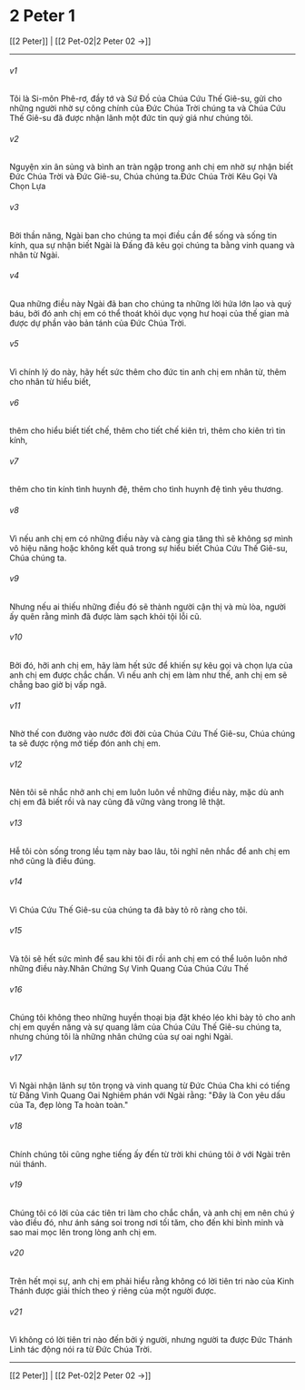 # 2 Peter 1

[[2 Peter]] | [[2 Pet-02|2 Peter 02 →]]
***



###### v1 
Tôi là Si-môn Phê-rơ, đầy tớ và Sứ Đồ của Chúa Cứu Thế Giê-su, gửi cho những người nhờ sự công chính của Đức Chúa Trời chúng ta và Chúa Cứu Thế Giê-su đã được nhận lãnh một đức tin quý giá như chúng tôi. 

###### v2 
Nguyện xin ân sủng và bình an tràn ngập trong anh chị em nhờ sự nhận biết Đức Chúa Trời và Đức Giê-su, Chúa chúng ta.Đức Chúa Trời Kêu Gọi Và Chọn Lựa 

###### v3 
Bởi thần năng, Ngài ban cho chúng ta mọi điều cần để sống và sống tin kính, qua sự nhận biết Ngài là Đấng đã kêu gọi chúng ta bằng vinh quang và nhân từ Ngài. 

###### v4 
Qua những điều này Ngài đã ban cho chúng ta những lời hứa lớn lao và quý báu, bởi đó anh chị em có thể thoát khỏi dục vọng hư hoại của thế gian mà được dự phần vào bản tánh của Đức Chúa Trời. 

###### v5 
Vì chính lý do này, hãy hết sức thêm cho đức tin anh chị em nhân từ, thêm cho nhân từ hiểu biết, 

###### v6 
thêm cho hiểu biết tiết chế, thêm cho tiết chế kiên trì, thêm cho kiên trì tin kính, 

###### v7 
thêm cho tin kính tình huynh đệ, thêm cho tình huynh đệ tình yêu thương. 

###### v8 
Vì nếu anh chị em có những điều này và càng gia tăng thì sẽ không sợ mình vô hiệu năng hoặc không kết quả trong sự hiểu biết Chúa Cứu Thế Giê-su, Chúa chúng ta. 

###### v9 
Nhưng nếu ai thiếu những điều đó sẽ thành người cận thị và mù lòa, người ấy quên rằng mình đã được làm sạch khỏi tội lỗi cũ. 

###### v10 
Bởi đó, hỡi anh chị em, hãy làm hết sức để khiến sự kêu gọi và chọn lựa của anh chị em được chắc chắn. Vì nếu anh chị em làm như thế, anh chị em sẽ chẳng bao giờ bị vấp ngã. 

###### v11 
Nhờ thế con đường vào nước đời đời của Chúa Cứu Thế Giê-su, Chúa chúng ta sẽ được rộng mở tiếp đón anh chị em. 

###### v12 
Nên tôi sẽ nhắc nhở anh chị em luôn luôn về những điều này, mặc dù anh chị em đã biết rồi và nay cũng đã vững vàng trong lẽ thật. 

###### v13 
Hễ tôi còn sống trong lều tạm này bao lâu, tôi nghĩ nên nhắc để anh chị em nhớ cũng là điều đúng. 

###### v14 
Vì Chúa Cứu Thế Giê-su của chúng ta đã bày tỏ rõ ràng cho tôi. 

###### v15 
Và tôi sẽ hết sức mình để sau khi tôi đi rồi anh chị em có thể luôn luôn nhớ những điều này.Nhân Chứng Sự Vinh Quang Của Chúa Cứu Thế 

###### v16 
Chúng tôi không theo những huyền thoại bịa đặt khéo léo khi bày tỏ cho anh chị em quyền năng và sự quang lâm của Chúa Cứu Thế Giê-su chúng ta, nhưng chúng tôi là những nhân chứng của sự oai nghi Ngài. 

###### v17 
Vì Ngài nhận lãnh sự tôn trọng và vinh quang từ Đức Chúa Cha khi có tiếng từ Đấng Vinh Quang Oai Nghiêm phán với Ngài rằng: "Đây là Con yêu dấu của Ta, đẹp lòng Ta hoàn toàn." 

###### v18 
Chính chúng tôi cũng nghe tiếng ấy đến từ trời khi chúng tôi ở với Ngài trên núi thánh. 

###### v19 
Chúng tôi có lời của các tiên tri làm cho chắc chắn, và anh chị em nên chú ý vào điều đó, như ánh sáng soi trong nơi tối tăm, cho đến khi bình minh và sao mai mọc lên trong lòng anh chị em. 

###### v20 
Trên hết mọi sự, anh chị em phải hiểu rằng không có lời tiên tri nào của Kinh Thánh được giải thích theo ý riêng của một người được. 

###### v21 
Vì không có lời tiên tri nào đến bởi ý người, nhưng người ta được Đức Thánh Linh tác động nói ra từ Đức Chúa Trời.

***
[[2 Peter]] | [[2 Pet-02|2 Peter 02 →]]
